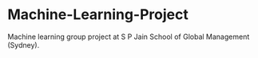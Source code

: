 # Machine-Learning-Project
Machine learning group project at S P Jain School of Global Management (Sydney).